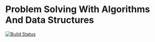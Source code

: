 # Problem Solving With Algorithms And Data Structures

[![Build Status](https://dev.azure.com/arttet/problem-solving-with-algorithms-and-data-structures/_apis/build/status/arttet.problem-solving-with-algorithms-and-data-structures?branchName=main)](https://dev.azure.com/arttet/problem-solving-with-algorithms-and-data-structures/_build/latest?definitionId=6&branchName=main)
